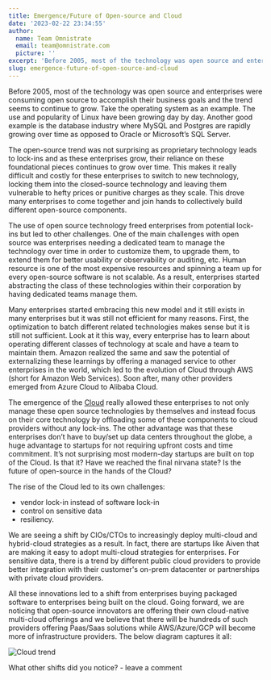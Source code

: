 ```yaml
---
title: Emergence/Future of Open-source and Cloud
date: '2023-02-22 23:34:55'
author:
  name: Team Omnistrate
  email: team@omnistrate.com
  picture: ''
excerpt: 'Before 2005, most of the technology was open source and enterprises were consuming open source to accomplish their business goals and the trend seems to continue to grow.'
slug: emergence-future-of-open-source-and-cloud
---
```


Before 2005, most of the technology was open source and enterprises were consuming open source to accomplish their business goals and the trend seems to continue to grow. Take the operating system as an example. The use and popularity of Linux have been growing day by day. Another good example is the database industry where MySQL and Postgres are rapidly growing over time as opposed to Oracle or Microsoft’s SQL Server. 

The open-source trend was not surprising as proprietary technology leads to lock-ins and as these enterprises grow, their reliance on these foundational pieces continues to grow over time. This makes it really difficult and costly for these enterprises to switch to new technology, locking them into the closed-source technology and leaving them vulnerable to hefty prices or punitive charges as they scale. This drove many enterprises to come together and join hands to collectively build different open-source components.

The use of open source technology freed enterprises from potential lock-ins but led to other challenges. One of the main challenges with open source was enterprises needing a dedicated team to manage the technology over time in order to customize them, to upgrade them, to extend them for better usability or observability or auditing, etc. Human resource is one of the most expensive resources and spinning a team up for every open-source software is not scalable. As a result, enterprises started abstracting the class of these technologies within their corporation by having dedicated teams manage them. 

Many enterprises started embracing this new model and it still exists in many enterprises but it was still not efficient for many reasons. First, the optimization to batch different related technologies makes sense but it is still not sufficient. Look at it this way, every enterprise has to learn about operating different classes of technology at scale and have a team to maintain them. Amazon realized the same and saw the potential of externalizing these learnings by offering a managed service to other enterprises in the world, which led to the evolution of Cloud through AWS (short for Amazon Web Services). Soon after, many other providers emerged from Azure Cloud to Alibaba Cloud.

The emergence of the [Cloud][1] really allowed these enterprises to not only manage these open source technologies by themselves and instead focus on their core technology by offloading some of these components to cloud providers without any lock-ins. The other advantage was that these enterprises don’t have to buy/set up data centers throughout the globe, a huge advantage to startups for not requiring upfront costs and time commitment. It’s not surprising most modern-day startups are built on top of the Cloud. Is that it? Have we reached the final nirvana state?  Is the future of open-source in the hands of the Cloud?

The rise of the Cloud led to its own challenges:

 - vendor lock-in instead of software lock-in 
 - control on sensitive data 
 - resiliency.

We are seeing a shift by CIOs/CTOs to increasingly deploy multi-cloud and hybrid-cloud strategies as a result. In fact, there are startups like Aiven that are making it easy to adopt multi-cloud strategies for enterprises. For sensitive data, there is a trend by different public cloud providers to provide better integration with their customer's on-prem datacenter or partnerships with private cloud providers.

All these innovations led to a shift from enterprises buying packaged software to enterprises being built on the cloud. Going forward, we are noticing that open-source innovators are offering their own cloud-native multi-cloud offerings and we believe that there will be hundreds of such providers offering Paas/Saas solutions while AWS/Azure/GCP will become more of infrastructure providers. The below diagram captures it all:

![Cloud trend][2]

What other shifts did you notice? - leave a comment

  [1]: https://omnistrate.com/posts/3
  [2]: https://i.imgur.com/ZPhXCtMl.png
  [3]: https://coss.media/rise-of-the-open-source-ipo/
  [4]: http://coss.media
